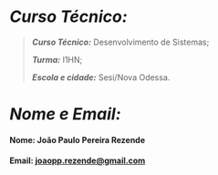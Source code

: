 # *Curso Técnico:*

>***Curso Técnico:*** 
>Desenvolvimento de Sistemas;
>
>***Turma:***
>I1HN;
>
>***Escola e cidade:***
>Sesi/Nova Odessa.

# *Nome e Email:*
#### Nome: João Paulo Pereira Rezende
####  Email: joaopp.rezende@gmail.com

